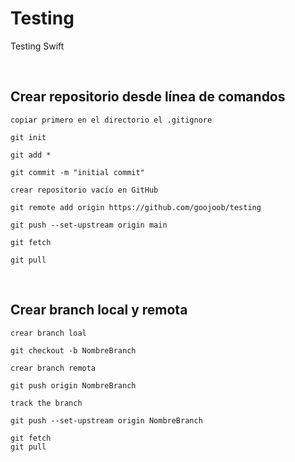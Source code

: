 # Testing
Testing Swift

<br/>

## Crear repositorio desde línea de comandos

`copiar primero en el directorio el .gitignore`

```git
git init

git add *

git commit -m "initial commit"
```

`crear repositorio vacío en GitHub`

```git
git remote add origin https://github.com/goojoob/testing

git push --set-upstream origin main

git fetch

git pull
```

<br/>

## Crear branch local y remota

`crear branch loal`

```git
git checkout -b NombreBranch
```

`crear branch remota`

```git
git push origin NombreBranch
```

`track the branch`

```git
git push --set-upstream origin NombreBranch
```

```git
git fetch
git pull
```
